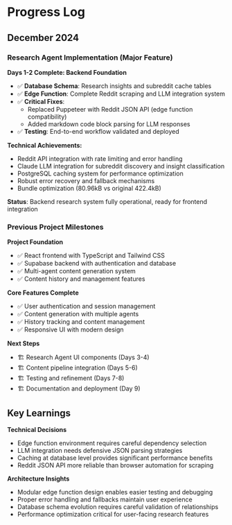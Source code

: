 # Progress Log

## December 2024

### Research Agent Implementation (Major Feature)

**Days 1-2 Complete: Backend Foundation**
- ✅ **Database Schema**: Research insights and subreddit cache tables
- ✅ **Edge Function**: Complete Reddit scraping and LLM integration system
- ✅ **Critical Fixes**: 
  - Replaced Puppeteer with Reddit JSON API (edge function compatibility)
  - Added markdown code block parsing for LLM responses
- ✅ **Testing**: End-to-end workflow validated and deployed

**Technical Achievements:**
- Reddit API integration with rate limiting and error handling
- Claude LLM integration for subreddit discovery and insight classification
- PostgreSQL caching system for performance optimization
- Robust error recovery and fallback mechanisms
- Bundle optimization (80.96kB vs original 422.4kB)

**Status**: Backend research system fully operational, ready for frontend integration

### Previous Project Milestones

**Project Foundation**
- ✅ React frontend with TypeScript and Tailwind CSS
- ✅ Supabase backend with authentication and database
- ✅ Multi-agent content generation system
- ✅ Content history and management features

**Core Features Complete**
- ✅ User authentication and session management
- ✅ Content generation with multiple agents
- ✅ History tracking and content management
- ✅ Responsive UI with modern design

**Next Steps**
- 🏗️ Research Agent UI components (Days 3-4)
- 🏗️ Content pipeline integration (Days 5-6)
- 🏗️ Testing and refinement (Days 7-8)
- 🏗️ Documentation and deployment (Day 9)

## Key Learnings

**Technical Decisions**
- Edge function environment requires careful dependency selection
- LLM integration needs defensive JSON parsing strategies
- Caching at database level provides significant performance benefits
- Reddit JSON API more reliable than browser automation for scraping

**Architecture Insights**
- Modular edge function design enables easier testing and debugging
- Proper error handling and fallbacks maintain user experience
- Database schema evolution requires careful validation of relationships
- Performance optimization critical for user-facing research features
